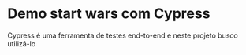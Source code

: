 # Demo start wars com Cypress

Cypress é uma ferramenta de testes end-to-end e neste projeto busco utilizá-lo